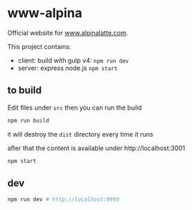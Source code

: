 # www-alpina

Official website for www.alpinalatte.com.

This project contains:

- client: build with gulp v4: `npm run dev`
- server: express node.js `npm start`

## to build

Edit files under `src` then you can run the build

```bash
npm run build
```

it will destroy the `dist` directory every time it runs

after that the content is available under http://localhost:3001

```bash
npm start
```

## dev

```bash
npm run dev # http://localhost:9999
```
